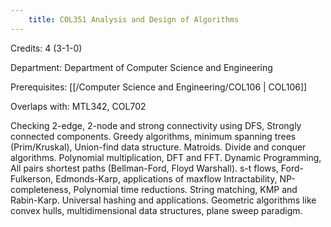 ```yaml
---
    title: COL351 Analysis and Design of Algorithms
---
```

Credits: 4 (3-1-0)

Department: Department of Computer Science and Engineering

Prerequisites: [[/Computer Science and Engineering/COL106 | COL106]]

Overlaps with: MTL342, COL702

Checking 2-edge, 2-node and strong connectivity using DFS, Strongly connected components. Greedy algorithms, minimum spanning trees (Prim/Kruskal), Union-find data structure. Matroids. Divide and conquer algorithms. Polynomial multiplication, DFT and FFT. Dynamic Programming, All pairs shortest paths (Bellman-Ford, Floyd Warshall). s-t flows, Ford-Fulkerson, Edmonds-Karp, applications of maxflow Intractability, NP-completeness, Polynomial time reductions. String matching, KMP and Rabin-Karp. Universal hashing and applications. Geometric algorithms like convex hulls, multidimensional data structures, plane sweep paradigm.